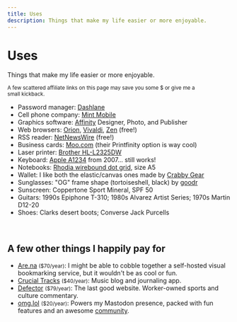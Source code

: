 ```yaml
---
title: Uses
description: Things that make my life easier or more enjoyable.
---
```


# Uses

Things that make my life easier or more enjoyable.

<small>A few scattered affiliate links on this page may save you some $ or give me a small&nbsp;kickback.</small>

- Password manager: [Dashlane](https://www.dashlane.com/en/cs/3bba20c3)
- Cell phone company: [Mint Mobile](http://fbuy.me/uSQoL)
- Graphics software: [Affinity](https://affinity.serif.com/en-us/) Designer, Photo, and Publisher
- Web browsers: [Orion](https://kagi.com/orion/), [Vivaldi](https://vivaldi.com/), [Zen](https://zen-browser.app/) (free!)
- RSS reader: [NetNewsWire](https://netnewswire.com/) (free!)
- Business cards: [Moo.com](https://refer.moo.com/s/emnqw) (their Printfinity option is way cool)
- Laser printer: [Brother HL-L2325DW](https://www.brother-usa.com/products/hll2325dw)
- Keyboard: [Apple A1234](https://www.ebay.com/sch/33963/i.html?_nkw=apple+a1234&_from=R40) from 2007... still works!
- Notebooks: [Rhodia wirebound dot grid](https://rhodiapads.com/collections_dot_top_wirebound.php), size A5
- Wallet: I like both the elastic/canvas ones made by [Crabby Gear](https://crabbygear.com/)
- Sunglasses: "OG" frame shape (tortoiseshell, black) by [goodr](http://rwrd.io/0py69g4)
- Sunscreen: Coppertone Sport Mineral, SPF 50
- Guitars: 1990s Epiphone T-310; 1980s Alvarez Artist Series; 1970s Martin D12-20
- Shoes: Clarks desert boots; Converse Jack Purcells

&nbsp;

## A few other things I happily pay for

- [Are.na](https://www.are.na/) <small>($70/year)</small>: I might be able to cobble together a self-hosted visual bookmarking service, but it wouldn't be as cool or&nbsp;fun.
- [Crucial Tracks](https://www.crucialtracks.org/) <small>($40/year)</small>: Music blog and journaling app.
- [Defector](https://defector.com/) <small>($79/year)</small>:  The last good website. Worker-owned sports and culture commentary.
- [omg.lol](https://home.omg.lol/referred-by/nsmsn) <small>($20/year)</small>: Powers my Mastodon presence, packed with fun features and an awesome [community](https://home.omg.lol/info/community).